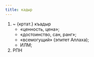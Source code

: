 ```yaml
---
title: кадыр
---
```


1. ~ {кртат.} къадыр
    * «ценность, цена»;
    * «достоинство, сан, ранг»;
    * «всемогущий» (эпитет Аллаха);
    * ИЛМ;
2. РПН
